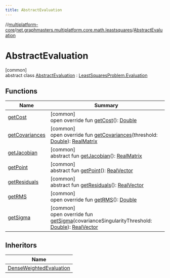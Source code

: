 ```yaml
---
title: AbstractEvaluation
---
```

//[multiplatform-core](../../../index.html)/[net.graphmasters.multiplatform.core.math.leastsquares](../index.html)/[AbstractEvaluation](index.html)



# AbstractEvaluation



[common]\
abstract class [AbstractEvaluation](index.html) : [LeastSquaresProblem.Evaluation](../-least-squares-problem/-evaluation/index.html)



## Functions


| Name | Summary |
|---|---|
| [getCost](get-cost.html) | [common]<br>open override fun [getCost](get-cost.html)(): [Double](https://kotlinlang.org/api/latest/jvm/stdlib/kotlin/-double/index.html) |
| [getCovariances](get-covariances.html) | [common]<br>open override fun [getCovariances](get-covariances.html)(threshold: [Double](https://kotlinlang.org/api/latest/jvm/stdlib/kotlin/-double/index.html)): [RealMatrix](../../net.graphmasters.multiplatform.core.math.linear/-real-matrix/index.html) |
| [getJacobian](../-least-squares-problem/-evaluation/get-jacobian.html) | [common]<br>abstract fun [getJacobian](../-least-squares-problem/-evaluation/get-jacobian.html)(): [RealMatrix](../../net.graphmasters.multiplatform.core.math.linear/-real-matrix/index.html) |
| [getPoint](../-least-squares-problem/-evaluation/get-point.html) | [common]<br>abstract fun [getPoint](../-least-squares-problem/-evaluation/get-point.html)(): [RealVector](../../net.graphmasters.multiplatform.core.math.linear/-real-vector/index.html) |
| [getResiduals](../-least-squares-problem/-evaluation/get-residuals.html) | [common]<br>abstract fun [getResiduals](../-least-squares-problem/-evaluation/get-residuals.html)(): [RealVector](../../net.graphmasters.multiplatform.core.math.linear/-real-vector/index.html) |
| [getRMS](get-r-m-s.html) | [common]<br>open override fun [getRMS](get-r-m-s.html)(): [Double](https://kotlinlang.org/api/latest/jvm/stdlib/kotlin/-double/index.html) |
| [getSigma](get-sigma.html) | [common]<br>open override fun [getSigma](get-sigma.html)(covarianceSingularityThreshold: [Double](https://kotlinlang.org/api/latest/jvm/stdlib/kotlin/-double/index.html)): [RealVector](../../net.graphmasters.multiplatform.core.math.linear/-real-vector/index.html) |


## Inheritors


| Name |
|---|
| [DenseWeightedEvaluation](../-dense-weighted-evaluation/index.html) |

